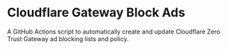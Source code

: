 # Cloudflare Gateway Block Ads
A GitHub Actions script to automatically create and update Cloudflare Zero Trust Gateway ad blocking lists and policy.

